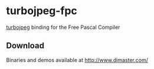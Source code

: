 turbojpeg-fpc
=============
[turbojpeg](http://www.libjpeg-turbo.org/) binding for the Free Pascal Compiler

Download
--------
Binaries and demos available at http://www.djmaster.com/
